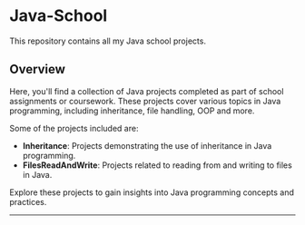 # Java-School

This repository contains all my Java school projects.

## Overview

Here, you'll find a collection of Java projects completed as part of school assignments or coursework. These projects cover various topics in Java programming, including inheritance, file handling, OOP and more.

Some of the projects included are:
- **Inheritance**: Projects demonstrating the use of inheritance in Java programming.
- **FilesReadAndWrite**: Projects related to reading from and writing to files in Java.

Explore these projects to gain insights into Java programming concepts and practices.

---
